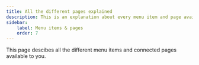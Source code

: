 ```yaml
---
title: All the different pages explained
description: This is an explanation about every menu item and page available.
sidebar:
    label: Menu items & pages
    order: 7
---
```


This page descibes all the different menu items and connected pages available to you. 

